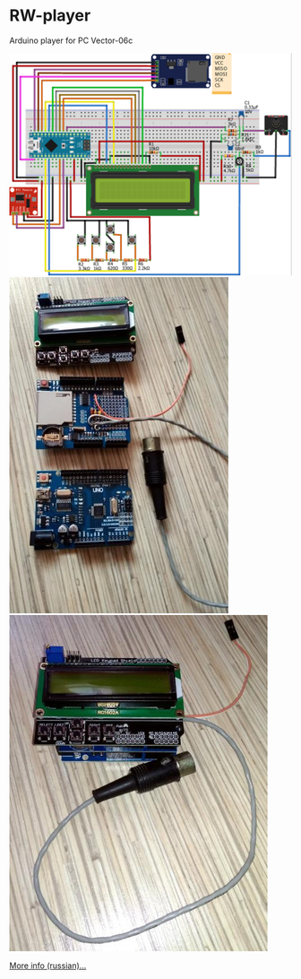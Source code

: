 # RW-player
Arduino player for PC Vector-06c

![Circuit](/RW-player_circiut.png)<br>
![Player1](/Photo_1.jpg)
![Player2](/Photo_2.jpg)

[More info (russian)...](https://zx-pk.ru/threads/28819-rom-pleer-na-arduino.html?p=1073624&viewfull=1#post1073624)
